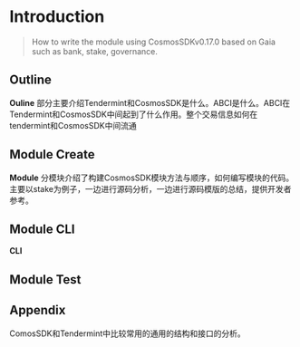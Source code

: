# Introduction

> How to write the module using CosmosSDKv0.17.0 based on Gaia such as bank, stake, governance.

## Outline
**Ouline** 部分主要介绍Tendermint和CosmosSDK是什么。ABCI是什么。ABCI在Tendermint和CosmosSDK中间起到了什么作用。整个交易信息如何在tendermint和CosmosSDK中间流通

## Module Create
**Module** 分模块介绍了构建CosmosSDK模块方法与顺序，如何编写模块的代码。主要以stake为例子，一边进行源码分析，一边进行源码模版的总结，提供开发者参考。

## Module CLI
**CLI**

## Module Test

## Appendix
ComosSDK和Tendermint中比较常用的通用的结构和接口的分析。
